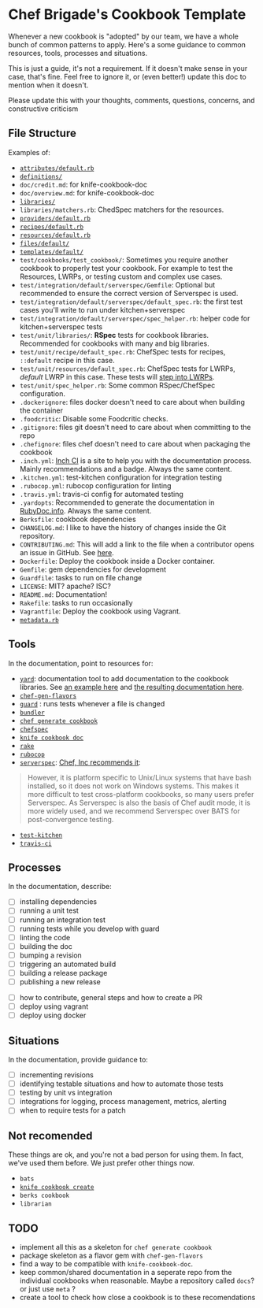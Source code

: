 # Chef Brigade's Cookbook Template


Whenever a new cookbook is "adopted" by our team, we have a whole bunch of common patterns to apply. Here's a some guidance to common resources, tools, processes and situations.

This is just a guide, it's not a requirement. If it doesn't make sense in your case, that's fine. Feel free to ignore it, or (even better!) update this doc to mention when it doesn't.

Please update this with your thoughts, comments, questions, concerns, and constructive criticism



## File Structure

Examples of:

- [`attributes/default.rb`](attributes/default.rb)
- [`definitions/`](definitions/)
- `doc/credit.md`: for knife-cookbook-doc
- `doc/overview.md`: for knife-cookbook-doc
- [`libraries/`](libraries/)
- `libraries/matchers.rb`: ChedSpec matchers for the resources.
- [`providers/default.rb`](providers/default.rb)
- [`recipes/default.rb`](recipes/default.rb)
- [`resources/default.rb`](resources/default.rb)
- [`files/default/`](files/default/)
- [`templates/default/`](templates/default/)
- `test/cookbooks/test_cookbook/`: Sometimes you require another cookbook to properly test your cookbook. For example to test the Resources, LWRPs, or testing custom and complex use cases.
- `test/integration/default/serverspec/Gemfile`: Optional but recommended to ensure the correct version of Serverspec is used.
- `test/integration/default/serverspec/default_spec.rb`: the first test cases you'll write to run under kitchen+serverspec
- `test/integration/default/serverspec/spec_helper.rb`: helper code for kitchen+serverspec tests
- `test/unit/libraries/`: **RSpec** tests for cookbook libraries. Recommended for cookbooks with many and big libraries.
- `test/unit/recipe/default_spec.rb`: ChefSpec tests for recipes, `::default` recipe in this case.
- `test/unit/resources/default_spec.rb`: ChefSpec tests for LWRPs, *default* LWRP in this case. These tests will [step into LWRPs](https://github.com/sethvargo/chefspec#testing-lwrps).
- `test/unit/spec_helper.rb`: Some common RSpec/ChefSpec configuration.
- `.dockerignore`: files docker doesn't need to care about when building the container
- `.foodcritic`: Disable some Foodcritic checks.
- `.gitignore`: files git doesn't need to care about when committing to the repo
- `.chefignore`: files chef doesn't need to care about when packaging the cookbook
- `.inch.yml`: [Inch CI](http://inch-ci.org/) is a site to help you with the documentation process. Mainly recommendations and a badge. Always the same content.
- `.kitchen.yml`: test-kitchen configuration for integration testing
- `.rubocop.yml`: rubocop configuration for linting
- `.travis.yml`: travis-ci config for automated testing
- `.yardopts`: Recommended to generate the documentation in [RubyDoc.info](http://www.rubydoc.info/). Always the same content.
- `Berksfile`: cookbook dependencies
- `CHANGELOG.md`: I like to have the history of changes inside the Git repository.
- `CONTRIBUTING.md`: This will add a link to the file when a contributor opens an issue in GitHub. See [here](https://github.com/blog/1184-contributing-guidelines).
- `Dockerfile`: Deploy the cookbook inside a Docker container.
- `Gemfile`: gem dependencies for development
- `Guardfile`: tasks to run on file change
- `LICENSE`: MIT? apache? ISC?
- `README.md`: Documentation!
- `Rakefile`: tasks to run occasionally
- `Vagrantfile`: Deploy the cookbook using Vagrant.
- [`metadata.rb`](metadata.rb)
 
## Tools

In the documentation, point to resources for:

- [`yard`](http://yardoc.org/): documentation tool to add documentation to the cookbook libraries. See [an example here](https://github.com/onddo/encrypted_attributes-cookbook/blob/master/libraries/encrypted_attributes_helpers.rb) and [the resulting documentation here](http://www.rubydoc.info/github/onddo/encrypted_attributes-cookbook/master/Chef/EncryptedAttributesHelpers).
- [`chef-gen-flavors`](https://github.com/jf647/chef-gen-flavors)
- [`guard`](https://github.com/guard/guard) : runs tests whenever a file is changed
- [`bundler`](http://bundler.io/)
- [`chef generate cookbook`](https://docs.chef.io/ctl_chef.html#chef-generate-cookbook)
- [`chefspec`](http://sethvargo.github.io/chefspec/)
- [`knife cookbook doc`](http://realityforge.org/knife-cookbook-doc/)
- [`rake`](https://github.com/ruby/rake)
- [`rubocop`](http://batsov.com/rubocop/)
- [`serverspec`](http://serverspec.org/): [Chef, Inc recommends it](https://www.chef.io/blog/2015/04/21/overview-of-test-driven-infrastructure-with-chef/):
> However, it is platform specific to Unix/Linux systems that have bash installed, so it does not work on Windows systems. This makes it more difficult to test cross-platform cookbooks, so many users prefer Serverspec. As Serverspec is also the basis of Chef audit mode, it is more widely used, and we recommend Serverspec over BATS for post-convergence testing.
- [`test-kitchen`](http://kitchen.ci/)
- [`travis-ci`](https://travis-ci.com/)

## Processes

In the documentation, describe:

- [ ] installing dependencies
- [ ] running a unit test
- [ ] running an integration test
- [ ] running tests while you develop with guard
- [ ] linting the code
- [ ] building the doc
- [ ] bumping a revision
- [ ] triggering an automated build
- [ ] building a release package
- [ ] publishing a new release
* [ ] how to contribute, general steps and how to create a PR
* [ ] deploy using vagrant
* [ ] deploy using docker

## Situations

In the documentation, provide guidance to:

- [ ] incrementing revisions
- [ ] identifying testable situations and how to automate those tests
- [ ] testing by unit vs integration
- [ ] integrations for logging, process management, metrics, alerting
- [ ] when to require tests for a patch

## Not recomended

These things are ok, and you're not a bad person for using them. In fact, we've used them before. We just prefer other things now.

- `bats`
- [`knife cookbook create`](https://docs.chef.io/knife_cookbook.html#create)
- `berks cookbook`
- `librarian`

## TODO

- implement all this as a skeleton for `chef generate cookbook`
- package skeleton as a flavor gem with `chef-gen-flavors`
- find a way to be compatible with `knife-cookbook-doc`.
- keep common/shared documentation in a seperate repo from the individual cookbooks when reasonable. Maybe a repository called `docs`? or just use `meta` ?
- create a tool to check how close a cookbook is to these recomendations
